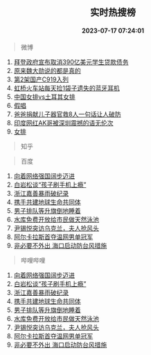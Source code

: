 <div align="center"><h2>实时热搜榜</h2><h4>2023-07-17 07:24:01</h4></div>

> 微博  

1. [拜登政府宣布取消390亿美元学生贷款债务](https://s.weibo.com/weibo?q=%23%E6%8B%9C%E7%99%BB%E6%94%BF%E5%BA%9C%E5%AE%A3%E5%B8%83%E5%8F%96%E6%B6%88390%E4%BA%BF%E7%BE%8E%E5%85%83%E5%AD%A6%E7%94%9F%E8%B4%B7%E6%AC%BE%E5%80%BA%E5%8A%A1%23&t=31&band_rank=1&Refer=top)<br />
2. [原来魏大勋说的都是真的](https://s.weibo.com/weibo?q=%23%E5%8E%9F%E6%9D%A5%E9%AD%8F%E5%A4%A7%E5%8B%8B%E8%AF%B4%E7%9A%84%E9%83%BD%E6%98%AF%E7%9C%9F%E7%9A%84%23&t=31&band_rank=2&Refer=top)<br />
3. [第2架国产C919入列](https://s.weibo.com/weibo?q=%23%E7%AC%AC2%E6%9E%B6%E5%9B%BD%E4%BA%A7C919%E5%85%A5%E5%88%97%23&t=31&band_rank=3&Refer=top)<br />
4. [虹桥火车站每天捡1袋子遗失的蓝牙耳机](https://s.weibo.com/weibo?q=%23%E8%99%B9%E6%A1%A5%E7%81%AB%E8%BD%A6%E7%AB%99%E6%AF%8F%E5%A4%A9%E6%8D%A11%E8%A2%8B%E5%AD%90%E9%81%97%E5%A4%B1%E7%9A%84%E8%93%9D%E7%89%99%E8%80%B3%E6%9C%BA%23&t=31&band_rank=4&Refer=top)<br />
5. [中国女排vs土耳其女排](https://s.weibo.com/weibo?q=%23%E4%B8%AD%E5%9B%BD%E5%A5%B3%E6%8E%92vs%E5%9C%9F%E8%80%B3%E5%85%B6%E5%A5%B3%E6%8E%92%23&t=31&band_rank=5&Refer=top)<br />
6. [假唱](https://s.weibo.com/weibo?q=%E5%81%87%E5%94%B1&t=31&band_rank=6&Refer=top)<br />
7. [爸爸捐献儿子器官救8人一句话让人破防](https://s.weibo.com/weibo?q=%23%E7%88%B8%E7%88%B8%E6%8D%90%E7%8C%AE%E5%84%BF%E5%AD%90%E5%99%A8%E5%AE%98%E6%95%918%E4%BA%BA%E4%B8%80%E5%8F%A5%E8%AF%9D%E8%AE%A9%E4%BA%BA%E7%A0%B4%E9%98%B2%23&t=31&band_rank=7&Refer=top)<br />
8. [印度网红AK哥被深圳震撼的语无伦次](https://s.weibo.com/weibo?q=%E5%8D%B0%E5%BA%A6%E7%BD%91%E7%BA%A2AK%E5%93%A5%E8%A2%AB%E6%B7%B1%E5%9C%B3%E9%9C%87%E6%92%BC%E7%9A%84%E8%AF%AD%E6%97%A0%E4%BC%A6%E6%AC%A1&t=31&band_rank=8&Refer=top)<br />
9. [女排](https://s.weibo.com/weibo?q=%E5%A5%B3%E6%8E%92&t=31&band_rank=9&Refer=top)<br />

> 知乎  


> 百度  

1. [向着网络强国阔步迈进](https://www.baidu.com/s?wd=%E5%90%91%E7%9D%80%E7%BD%91%E7%BB%9C%E5%BC%BA%E5%9B%BD%E9%98%94%E6%AD%A5%E8%BF%88%E8%BF%9B&sa=fyb_news&rsv_dl=fyb_news)<br />
2. [白岩松谈“孩子刷手机上瘾”](https://www.baidu.com/s?wd=%E7%99%BD%E5%B2%A9%E6%9D%BE%E8%B0%88%E2%80%9C%E5%AD%A9%E5%AD%90%E5%88%B7%E6%89%8B%E6%9C%BA%E4%B8%8A%E7%98%BE%E2%80%9D&sa=fyb_news&rsv_dl=fyb_news)<br />
3. [浙江嘉善暴雨破纪录](https://www.baidu.com/s?wd=%E6%B5%99%E6%B1%9F%E5%98%89%E5%96%84%E6%9A%B4%E9%9B%A8%E7%A0%B4%E7%BA%AA%E5%BD%95&sa=fyb_news&rsv_dl=fyb_news)<br />
4. [携手共建地球生命共同体](https://www.baidu.com/s?wd=%E6%90%BA%E6%89%8B%E5%85%B1%E5%BB%BA%E5%9C%B0%E7%90%83%E7%94%9F%E5%91%BD%E5%85%B1%E5%90%8C%E4%BD%93&sa=fyb_news&rsv_dl=fyb_news)<br />
5. [男子排队等升旗倒地睡着](https://www.baidu.com/s?wd=%E7%94%B7%E5%AD%90%E6%8E%92%E9%98%9F%E7%AD%89%E5%8D%87%E6%97%97%E5%80%92%E5%9C%B0%E7%9D%A1%E7%9D%80&sa=fyb_news&rsv_dl=fyb_news)<br />
6. [水库免费开放给市民做天然泳池](https://www.baidu.com/s?wd=%E6%B0%B4%E5%BA%93%E5%85%8D%E8%B4%B9%E5%BC%80%E6%94%BE%E7%BB%99%E5%B8%82%E6%B0%91%E5%81%9A%E5%A4%A9%E7%84%B6%E6%B3%B3%E6%B1%A0&sa=fyb_news&rsv_dl=fyb_news)<br />
7. [尹锡悦突访乌克兰，夫人抢风头](https://www.baidu.com/s?wd=%E5%B0%B9%E9%94%A1%E6%82%A6%E7%AA%81%E8%AE%BF%E4%B9%8C%E5%85%8B%E5%85%B0%EF%BC%8C%E5%A4%AB%E4%BA%BA%E6%8A%A2%E9%A3%8E%E5%A4%B4&sa=fyb_news&rsv_dl=fyb_news)<br />
8. [阿尔卡拉斯首夺温网男单冠军](https://www.baidu.com/s?wd=%E9%98%BF%E5%B0%94%E5%8D%A1%E6%8B%89%E6%96%AF%E9%A6%96%E5%A4%BA%E6%B8%A9%E7%BD%91%E7%94%B7%E5%8D%95%E5%86%A0%E5%86%9B&sa=fyb_news&rsv_dl=fyb_news)<br />
9. [非必要不外出 海口启动防台风措施](https://www.baidu.com/s?wd=%E9%9D%9E%E5%BF%85%E8%A6%81%E4%B8%8D%E5%A4%96%E5%87%BA+%E6%B5%B7%E5%8F%A3%E5%90%AF%E5%8A%A8%E9%98%B2%E5%8F%B0%E9%A3%8E%E6%8E%AA%E6%96%BD&sa=fyb_news&rsv_dl=fyb_news)<br />

> 哔哩哔哩  

1. [向着网络强国阔步迈进](https://www.baidu.com/s?wd=%E5%90%91%E7%9D%80%E7%BD%91%E7%BB%9C%E5%BC%BA%E5%9B%BD%E9%98%94%E6%AD%A5%E8%BF%88%E8%BF%9B&sa=fyb_news&rsv_dl=fyb_news)<br />
2. [白岩松谈“孩子刷手机上瘾”](https://www.baidu.com/s?wd=%E7%99%BD%E5%B2%A9%E6%9D%BE%E8%B0%88%E2%80%9C%E5%AD%A9%E5%AD%90%E5%88%B7%E6%89%8B%E6%9C%BA%E4%B8%8A%E7%98%BE%E2%80%9D&sa=fyb_news&rsv_dl=fyb_news)<br />
3. [浙江嘉善暴雨破纪录](https://www.baidu.com/s?wd=%E6%B5%99%E6%B1%9F%E5%98%89%E5%96%84%E6%9A%B4%E9%9B%A8%E7%A0%B4%E7%BA%AA%E5%BD%95&sa=fyb_news&rsv_dl=fyb_news)<br />
4. [携手共建地球生命共同体](https://www.baidu.com/s?wd=%E6%90%BA%E6%89%8B%E5%85%B1%E5%BB%BA%E5%9C%B0%E7%90%83%E7%94%9F%E5%91%BD%E5%85%B1%E5%90%8C%E4%BD%93&sa=fyb_news&rsv_dl=fyb_news)<br />
5. [男子排队等升旗倒地睡着](https://www.baidu.com/s?wd=%E7%94%B7%E5%AD%90%E6%8E%92%E9%98%9F%E7%AD%89%E5%8D%87%E6%97%97%E5%80%92%E5%9C%B0%E7%9D%A1%E7%9D%80&sa=fyb_news&rsv_dl=fyb_news)<br />
6. [水库免费开放给市民做天然泳池](https://www.baidu.com/s?wd=%E6%B0%B4%E5%BA%93%E5%85%8D%E8%B4%B9%E5%BC%80%E6%94%BE%E7%BB%99%E5%B8%82%E6%B0%91%E5%81%9A%E5%A4%A9%E7%84%B6%E6%B3%B3%E6%B1%A0&sa=fyb_news&rsv_dl=fyb_news)<br />
7. [尹锡悦突访乌克兰，夫人抢风头](https://www.baidu.com/s?wd=%E5%B0%B9%E9%94%A1%E6%82%A6%E7%AA%81%E8%AE%BF%E4%B9%8C%E5%85%8B%E5%85%B0%EF%BC%8C%E5%A4%AB%E4%BA%BA%E6%8A%A2%E9%A3%8E%E5%A4%B4&sa=fyb_news&rsv_dl=fyb_news)<br />
8. [阿尔卡拉斯首夺温网男单冠军](https://www.baidu.com/s?wd=%E9%98%BF%E5%B0%94%E5%8D%A1%E6%8B%89%E6%96%AF%E9%A6%96%E5%A4%BA%E6%B8%A9%E7%BD%91%E7%94%B7%E5%8D%95%E5%86%A0%E5%86%9B&sa=fyb_news&rsv_dl=fyb_news)<br />
9. [非必要不外出 海口启动防台风措施](https://www.baidu.com/s?wd=%E9%9D%9E%E5%BF%85%E8%A6%81%E4%B8%8D%E5%A4%96%E5%87%BA+%E6%B5%B7%E5%8F%A3%E5%90%AF%E5%8A%A8%E9%98%B2%E5%8F%B0%E9%A3%8E%E6%8E%AA%E6%96%BD&sa=fyb_news&rsv_dl=fyb_news)<br />
